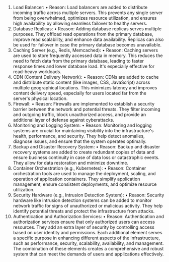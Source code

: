 1.	Load Balancer:
•	Reason: Load balancers are added to distribute incoming traffic across multiple servers. This prevents any single server from being overwhelmed, optimizes resource utilization, and ensures high availability by allowing seamless failover to healthy servers.
2.	Database Replicas:
•	Reason: Adding database replicas serves multiple purposes. They offload read operations from the primary database, improve read scalability, and enhance data availability. Replicas can also be used for failover in case the primary database becomes unavailable.
3.	Caching Server (e.g., Redis, Memcached):
•	Reason: Caching servers are used to store frequently accessed data in memory. This reduces the need to fetch data from the primary database, leading to faster response times and lower database load. It's especially effective for read-heavy workloads.
4.	CDN (Content Delivery Network):
•	Reason: CDNs are added to cache and distribute static content (like images, CSS, JavaScript) across multiple geographical locations. This minimizes latency and improves content delivery speed, especially for users located far from the server's physical location.
5.	Firewall:
•	Reason: Firewalls are implemented to establish a security barrier between the network and potential threats. They filter incoming and outgoing traffic, block unauthorized access, and provide an additional layer of defense against cyberattacks.
6.	Monitoring and Logging System:
•	Reason: Monitoring and logging systems are crucial for maintaining visibility into the infrastructure's health, performance, and security. They help detect anomalies, diagnose issues, and ensure that the system operates optimally.
7.	Backup and Disaster Recovery System:
•	Reason: Backup and disaster recovery systems are added to create redundant copies of data and ensure business continuity in case of data loss or catastrophic events. They allow for data restoration and minimize downtime.
8.	Container Orchestration (e.g., Kubernetes):
•	Reason: Container orchestration tools are used to manage the deployment, scaling, and operation of application containers. They simplify application management, ensure consistent deployments, and optimize resource utilization.
9.	Security Hardware (e.g., Intrusion Detection System):
•	Reason: Security hardware like intrusion detection systems can be added to monitor network traffic for signs of unauthorized or malicious activity. They help identify potential threats and protect the infrastructure from attacks.
10.	Authentication and Authorization Services:
•	Reason: Authentication and authorization services ensure that only authorized users can access resources. They add an extra layer of security by controlling access based on user identity and permissions.
Each additional element serves a specific purpose in enhancing different aspects of the infrastructure, such as performance, security, scalability, availability, and management. The combination of these elements creates a comprehensive and robust system that can meet the demands of users and applications effectively.
